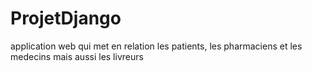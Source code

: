 # ProjetDjango
application web qui met en relation les patients, les pharmaciens et les medecins mais aussi les livreurs
